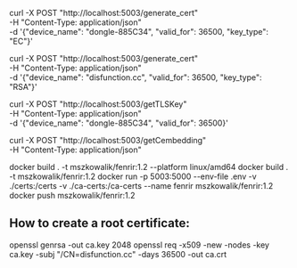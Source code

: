 curl -X POST "http://localhost:5003/generate_cert"\
     -H "Content-Type: application/json" \
     -d '{"device_name": "dongle-885C34", "valid_for": 36500, "key_type": "EC"}'

curl -X POST "http://localhost:5003/generate_cert"\
     -H "Content-Type: application/json" \
     -d '{"device_name": "disfunction.cc", "valid_for": 36500, "key_type": "RSA"}'

curl -X POST "http://localhost:5003/getTLSKey"\
     -H "Content-Type: application/json" \
     -d '{"device_name": "dongle-885C34", "valid_for": 36500}'

curl -X POST "http://localhost:5003/getCembedding"\
     -H "Content-Type: application/json"

docker build . -t mszkowalik/fenrir:1.2  --platform linux/amd64
docker build . -t mszkowalik/fenrir:1.2
docker run -p 5003:5000 --env-file .env -v ./certs:/certs -v ./ca-certs:/ca-certs --name fenrir mszkowalik/fenrir:1.2
docker push mszkowalik/fenrir:1.2

## How to create a root certificate:
openssl genrsa -out ca.key 2048
openssl req -x509 -new -nodes -key ca.key -subj "/CN=disfunction.cc" -days 36500 -out ca.crt